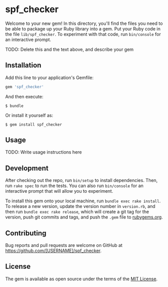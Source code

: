 # spf_checker

Welcome to your new gem! In this directory, you'll find the files you need to be able to package up your Ruby library into a gem. Put your Ruby code in the file `lib/spf_checker`. To experiment with that code, run `bin/console` for an interactive prompt.

TODO: Delete this and the text above, and describe your gem

## Installation

Add this line to your application's Gemfile:

```ruby
gem 'spf_checker'
```

And then execute:

    $ bundle

Or install it yourself as:

    $ gem install spf_checker

## Usage

TODO: Write usage instructions here

## Development

After checking out the repo, run `bin/setup` to install dependencies. Then, run `rake spec` to run the tests. You can also run `bin/console` for an interactive prompt that will allow you to experiment.

To install this gem onto your local machine, run `bundle exec rake install`. To release a new version, update the version number in `version.rb`, and then run `bundle exec rake release`, which will create a git tag for the version, push git commits and tags, and push the `.gem` file to [rubygems.org](https://rubygems.org).

## Contributing

Bug reports and pull requests are welcome on GitHub at https://github.com/[USERNAME]/spf_checker.


## License

The gem is available as open source under the terms of the [MIT License](http://opensource.org/licenses/MIT).

